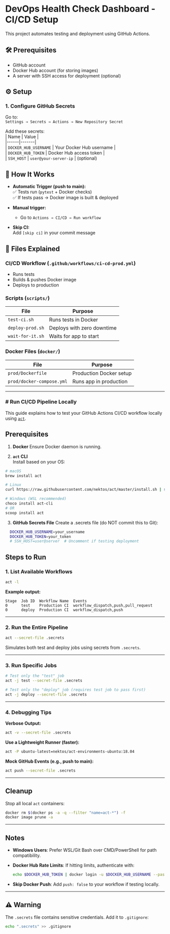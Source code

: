 # DevOps Health Check Dashboard - CI/CD Setup  

This project automates testing and deployment using GitHub Actions.  

## **🛠️ Prerequisites**  
- GitHub account  
- Docker Hub account (for storing images)  
- A server with SSH access for deployment (optional)  

## **⚙️ Setup**  

### **1. Configure GitHub Secrets**  
Go to:  
`Settings → Secrets → Actions → New Repository Secret`  

Add these secrets:  
| Name | Value |  
|------|-------|  
| `DOCKER_HUB_USERNAME` | Your Docker Hub username |  
| `DOCKER_HUB_TOKEN` | Docker Hub access token |  
| `SSH_HOST` | `user@your-server-ip` | (optional) 

## 🚀 How It Works  
- **Automatic Trigger (push to main):**  
  ✅ Tests run (`pytest` + Docker checks)  
  ✅ If tests pass → Docker image is built & deployed  

- **Manual trigger:**  
  - Go to `Actions → CI/CD → Run workflow`  

- **Skip CI:**  
  Add `[skip ci]` in your commit message  

## **📂 Files Explained**  

### **CI/CD Workflow (`.github/workflows/ci-cd-prod.yml`)**  
- Runs tests  
- Builds & pushes Docker image  
- Deploys to production  

### **Scripts (`scripts/`)**  
| File | Purpose |  
|------|---------|  
| `test-ci.sh` | Runs tests in Docker |  
| `deploy-prod.sh` | Deploys with zero downtime |  
| `wait-for-it.sh` | Waits for app to start |  

### **Docker Files (`docker/`)**  
| File | Purpose |  
|------|---------|  
| `prod/Dockerfile` | Production Docker setup |  
| `prod/docker-compose.yml` | Runs app in production |  

---
 ### # Run CI/CD Pipeline Locally
 
 This guide explains how to test your GitHub Actions CI/CD workflow locally using [`act`](https://github.com/nektos/act).

## **Prerequisites**

1. **Docker**
  Ensure Docker daemon is running.

2. **`act` CLI**  
 Install based on your OS:
  ```bash
  # macOS
  brew install act

  # Linux
  curl https://raw.githubusercontent.com/nektos/act/master/install.sh | sudo bash

  # Windows (WSL recommended)
  choco install act-cli
  # OR
  scoop install act
  ```
3. **GitHub Secrets File**
  Create a .secrets file (do NOT commit this to Git):
```bash
  DOCKER_HUB_USERNAME=your_username
  DOCKER_HUB_TOKEN=your_token
  # SSH_HOST=user@server  # Uncomment if testing deployment
```

## **Steps to Run**

### 1. List Available Workflows

```bash
act -l
```

**Example output:**
```
Stage  Job ID  Workflow Name  Events
0      test    Production CI  workflow_dispatch,push,pull_request
0      deploy  Production CI  workflow_dispatch,push
```

---

### 2. Run the Entire Pipeline

```bash
act --secret-file .secrets
```

Simulates both test and deploy jobs using secrets from `.secrets`.

---

### 3. Run Specific Jobs

```bash
# Test only the "test" job
act -j test --secret-file .secrets

# Test only the "deploy" job (requires test job to pass first)
act -j deploy --secret-file .secrets
```

---

### 4. Debugging Tips

**Verbose Output:**
```bash
act -v --secret-file .secrets
```

**Use a Lightweight Runner (faster):**
```bash
act -P ubuntu-latest=nektos/act-environments-ubuntu:18.04
```

**Mock GitHub Events (e.g., push to main):**
```bash
act push --secret-file .secrets
```

---

## **Cleanup**

Stop all local `act` containers:

```bash
docker rm $(docker ps -a -q --filter "name=act-*") -f
docker image prune -a
```

---

## **Notes**

- **Windows Users**: Prefer WSL/Git Bash over CMD/PowerShell for path compatibility.
- **Docker Hub Rate Limits**: If hitting limits, authenticate with:

  ```bash
  echo $DOCKER_HUB_TOKEN | docker login -u $DOCKER_HUB_USERNAME --password-stdin
  ```

- **Skip Docker Push**: Add `push: false` to your workflow if testing locally.

---

## ⚠️ Warning

The `.secrets` file contains sensitive credentials. Add it to `.gitignore`:

```bash
echo ".secrets" >> .gitignore
```